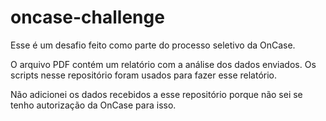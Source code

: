 # oncase-challenge

Esse é um desafio feito como parte do processo seletivo da OnCase.

O arquivo PDF contém um relatório com a análise dos dados enviados. Os scripts nesse repositório foram usados para fazer esse relatório.

Não adicionei os dados recebidos a esse repositório porque não sei se tenho autorização da OnCase para isso.
